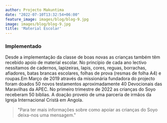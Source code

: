 ```yaml
---
author: Projecto Makuntima
date: "2022-07-10T13:32:54+06:00"
feature_image: images/blog/blog-9.jpg
image: images/blog/blog-9.jpg
title: 'Material Escolar'
---
```

### Implementado

Desde a implementação da classe de boas novas as crianças também têm recebido apoio de material escolar. No princípio de cada ano lectivo nessitamos de cadernos, lapizeiras, lapis, cores, reguas, borrachas, afiadores, batas brancas escolares, folhas de prova (resmas de folha A4) e roupas.Em Março de 2019 através da missionária fundadora do projecto foram doados 50 novos testamentos aproximadamente 40 Devocionais das Maravilhas da APEC. No primeiro trimestre de 2022 as crianças do Soyo receberam 50 bíblias. A doação proveio de uma parceria de irmãos da Igreja Internacional Cristã em Angola. 

> "Para ter mais informações sobre como apoiar as crianças do Soyo deixa-nos uma mensagem."





